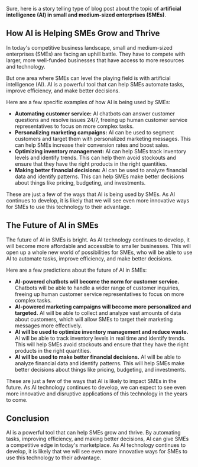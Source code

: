 Sure, here is a story telling type of blog post about the topic of **artificial intelligence (AI) in small and medium-sized enterprises (SMEs)**.

## How AI is Helping SMEs Grow and Thrive

In today's competitive business landscape, small and medium-sized enterprises (SMEs) are facing an uphill battle. They have to compete with larger, more well-funded businesses that have access to more resources and technology.

But one area where SMEs can level the playing field is with artificial intelligence (AI). AI is a powerful tool that can help SMEs automate tasks, improve efficiency, and make better decisions.

Here are a few specific examples of how AI is being used by SMEs:

* **Automating customer service:** AI chatbots can answer customer questions and resolve issues 24/7, freeing up human customer service representatives to focus on more complex tasks.
* **Personalizing marketing campaigns:** AI can be used to segment customers and target them with personalized marketing messages. This can help SMEs increase their conversion rates and boost sales.
* **Optimizing inventory management:** AI can help SMEs track inventory levels and identify trends. This can help them avoid stockouts and ensure that they have the right products in the right quantities.
* **Making better financial decisions:** AI can be used to analyze financial data and identify patterns. This can help SMEs make better decisions about things like pricing, budgeting, and investments.

These are just a few of the ways that AI is being used by SMEs. As AI continues to develop, it is likely that we will see even more innovative ways for SMEs to use this technology to their advantage.

## The Future of AI in SMEs

The future of AI in SMEs is bright. As AI technology continues to develop, it will become more affordable and accessible to smaller businesses. This will open up a whole new world of possibilities for SMEs, who will be able to use AI to automate tasks, improve efficiency, and make better decisions.

Here are a few predictions about the future of AI in SMEs:

* **AI-powered chatbots will become the norm for customer service.** Chatbots will be able to handle a wider range of customer inquiries, freeing up human customer service representatives to focus on more complex tasks.
* **AI-powered marketing campaigns will become more personalized and targeted.** AI will be able to collect and analyze vast amounts of data about customers, which will allow SMEs to target their marketing messages more effectively.
* **AI will be used to optimize inventory management and reduce waste.** AI will be able to track inventory levels in real time and identify trends. This will help SMEs avoid stockouts and ensure that they have the right products in the right quantities.
* **AI will be used to make better financial decisions.** AI will be able to analyze financial data and identify patterns. This will help SMEs make better decisions about things like pricing, budgeting, and investments.

These are just a few of the ways that AI is likely to impact SMEs in the future. As AI technology continues to develop, we can expect to see even more innovative and disruptive applications of this technology in the years to come.

## Conclusion

AI is a powerful tool that can help SMEs grow and thrive. By automating tasks, improving efficiency, and making better decisions, AI can give SMEs a competitive edge in today's marketplace. As AI technology continues to develop, it is likely that we will see even more innovative ways for SMEs to use this technology to their advantage.